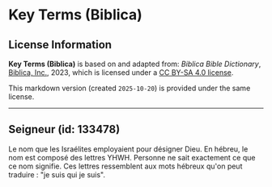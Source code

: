 # Key Terms (Biblica)

## License Information

**Key Terms (Biblica)** is based on and adapted from: _Biblica Bible Dictionary_, [Biblica, Inc.](https://www.biblica.com/), 2023, which is licensed under a [CC BY-SA 4.0 license](https://creativecommons.org/licenses/by-sa/4.0/legalcode.en).

This markdown version (created `2025-10-20`) is provided under the same license.



--------------------------------

## Seigneur (id: 133478)

Le nom que les Israélites employaient pour désigner Dieu. En hébreu, le nom est composé des lettres YHWH. Personne ne sait exactement ce que ce nom signifie. Ces lettres ressemblent aux mots hébreux qu'on peut traduire : "je suis qui je suis".


